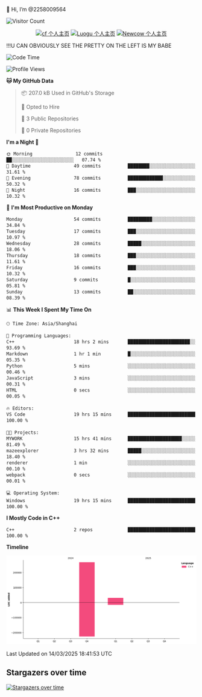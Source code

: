  👋 Hi, I’m @2258009564

![Visitor Count](https://profile-counter.glitch.me/{2258009564}/count.svg)

<!---
2258009564/2258009564 is a ✨ special ✨ repository because its `README.md` (this file) appears on your GitHub profile.
You can click the Preview link to take a look at your changes.
--->

<div align="center">

[![cf 个人主页](https://img.shields.io/badge/codeforces-alisa22580-yellow)](https://codeforces.com/profile/alisa22580)
[![Luogu 个人主页](https://img.shields.io/badge/Luogu-alisa_kujou-blue)](https://www.luogu.com.cn/user/1440708)
[![Newcow 个人主页](https://img.shields.io/badge/nowcoder-lzy-blue)](https://ac.nowcoder.com/acm/contest/profile/51334038)

</div>

!!!U CAN OBVIOUSLY SEE THE PRETTY ON THE LEFT IS MY BABE



<!--START_SECTION:waka-->
![Code Time](http://img.shields.io/badge/Code%20Time-166%20hrs%2038%20mins-blue)

![Profile Views](http://img.shields.io/badge/Profile%20Views-1-blue)

**🐱 My GitHub Data** 

> 📦 207.0 kB Used in GitHub's Storage 
 > 
> 💼 Opted to Hire
 > 
> 📜 3 Public Repositories 
 > 
> 🔑 0 Private Repositories 
 > 
**I'm a Night 🦉** 

```text
🌞 Morning                12 commits          ██░░░░░░░░░░░░░░░░░░░░░░░   07.74 % 
🌆 Daytime                49 commits          ████████░░░░░░░░░░░░░░░░░   31.61 % 
🌃 Evening                78 commits          █████████████░░░░░░░░░░░░   50.32 % 
🌙 Night                  16 commits          ███░░░░░░░░░░░░░░░░░░░░░░   10.32 % 
```
📅 **I'm Most Productive on Monday** 

```text
Monday                   54 commits          █████████░░░░░░░░░░░░░░░░   34.84 % 
Tuesday                  17 commits          ███░░░░░░░░░░░░░░░░░░░░░░   10.97 % 
Wednesday                28 commits          █████░░░░░░░░░░░░░░░░░░░░   18.06 % 
Thursday                 18 commits          ███░░░░░░░░░░░░░░░░░░░░░░   11.61 % 
Friday                   16 commits          ███░░░░░░░░░░░░░░░░░░░░░░   10.32 % 
Saturday                 9 commits           █░░░░░░░░░░░░░░░░░░░░░░░░   05.81 % 
Sunday                   13 commits          ██░░░░░░░░░░░░░░░░░░░░░░░   08.39 % 
```


📊 **This Week I Spent My Time On** 

```text
🕑︎ Time Zone: Asia/Shanghai

💬 Programming Languages: 
C++                      18 hrs 2 mins       ███████████████████████░░   93.69 % 
Markdown                 1 hr 1 min          █░░░░░░░░░░░░░░░░░░░░░░░░   05.35 % 
Python                   5 mins              ░░░░░░░░░░░░░░░░░░░░░░░░░   00.46 % 
JavaScript               3 mins              ░░░░░░░░░░░░░░░░░░░░░░░░░   00.31 % 
HTML                     0 secs              ░░░░░░░░░░░░░░░░░░░░░░░░░   00.05 % 

🔥 Editors: 
VS Code                  19 hrs 15 mins      █████████████████████████   100.00 % 

🐱‍💻 Projects: 
MYWORK                   15 hrs 41 mins      ████████████████████░░░░░   81.49 % 
mazeexplorer             3 hrs 32 mins       █████░░░░░░░░░░░░░░░░░░░░   18.40 % 
renderer                 1 min               ░░░░░░░░░░░░░░░░░░░░░░░░░   00.10 % 
webpack                  0 secs              ░░░░░░░░░░░░░░░░░░░░░░░░░   00.01 % 

💻 Operating System: 
Windows                  19 hrs 15 mins      █████████████████████████   100.00 % 
```

**I Mostly Code in C++** 

```text
C++                      2 repos             █████████████████████████   100.00 % 
```



**Timeline**

![Lines of Code chart](https://raw.githubusercontent.com/2258009564/2258009564/main/assets/bar_graph.png)


 Last Updated on 14/03/2025 18:41:53 UTC
<!--END_SECTION:waka-->

## Stargazers over time
[![Stargazers over time](https://starchart.cc/2258009564/2258009564.svg?variant=adaptive)](https://starchart.cc/2258009564/2258009564)
